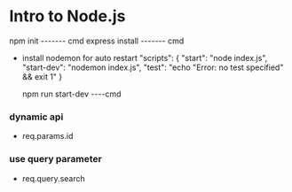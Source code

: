 # Intro to Node.js

npm init ------- cmd
express install ------- cmd

- install nodemon for auto restart
  "scripts": {
  "start": "node index.js",
  "start-dev": "nodemon index.js",
  "test": "echo \"Error: no test specified\" && exit 1"
  }

  npm run start-dev ----cmd

### dynamic api
- req.params.id

### use query parameter
- req.query.search